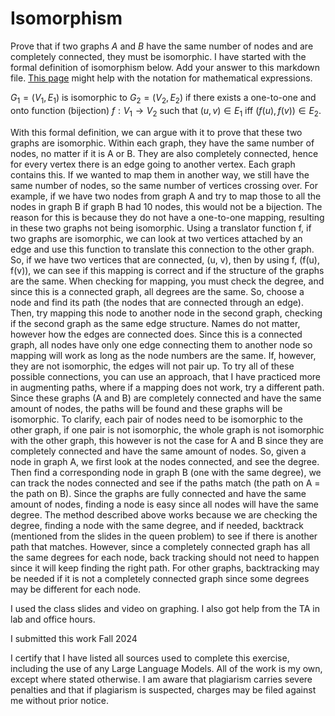 # Isomorphism

Prove that if two graphs $A$ and $B$ have the same number of nodes and are
completely connected, they must be isomorphic. I have started with the formal
definition of isomorphism below. Add your answer to this markdown file. [This
page](https://docs.github.com/en/get-started/writing-on-github/working-with-advanced-formatting/writing-mathematical-expressions)
might help with the notation for mathematical expressions.

$G_1=(V_1 , E_1)$ is isomorphic to $G_2 = (V_2, E_2)$ if there exists a
one-to-one and onto function (bijection) $f: V_1 \rightarrow V_2$ such that $(u,v)
\in E_1$ iff $(f(u),f(v)) \in E_2$.

With this formal definition, we can argue with it to prove that these two graphs are isomorphic. Within each graph, they have the same number of nodes, no matter if it is A or B. They are also completely connected, hence for every vertex there is an edge going to another vertex. Each graph contains this. If we wanted to map them in another way, we still have the same number of nodes, so the same number of vertices crossing over. For example, if we have two nodes from graph A and try to map those to all the nodes in graph B if graph B had 10 nodes, this would not be a bijection. The reason for this is because they do not have a one-to-one mapping, resulting in these two graphs not being isomorphic. Using a translator function f, if two graphs are isomorphic, we can look at two vertices attached by an edge and use this function to translate this connection to the other graph. So, if we have two vertices that are connected, (u, v), then by using f, (f(u), f(v)), we can see if this mapping is correct and if the structure of the graphs are the same. When checking for mapping, you must check the degree, and since this is a connected graph, all degrees are the same. So, choose a node and find its path (the nodes that are connected through an edge). Then, try mapping this node to another node in the second graph, checking if the second graph as the same edge structure. Names do not matter, however how the edges are connected does. Since this is a connected graph, all nodes have only one edge connecting them to another node so mapping will work as long as the node numbers are the same. If, however, they are not isomorphic, the edges will not pair up. To try all of these possible connections, you can use an approach, that I have practiced more in augmenting paths, where if a mapping does not work, try a different path. Since these graphs (A and B) are completely connected and have the same amount of nodes, the paths will be found and these graphs will be isomorphic. To clarify, each pair of nodes need to be isomorphic to the other graph, if one pair is not isomorphic, the whole graph is not isomorphic with the other graph, this however is not the case for A and B since they are completely connected and have the same amount of nodes. So, given a node in graph A, we first look at the nodes connected, and see the degree. Then find a corresponding node in graph B (one with the same degree), we can track the nodes  connected and see if the paths match (the path on A = the path on B). Since the graphs are fully connected and have the same amount of nodes, finding a node is easy since all nodes will have the same degree. The method described above works because we are checking the degree, finding a node with the same degree, and if needed, backtrack (mentioned from the slides in the queen problem) to see if there is another path that matches. However, since a completely connected graph has all the same degrees for each node, back tracking should not need to happen since it will keep finding the right path. For other graphs, backtracking may be needed if it is not a completely connected graph since some degrees may be different for each node.  

I used the class slides and video on graphing. I also got help from the TA in lab and office hours.

I submitted this work Fall 2024

I certify that I have listed all sources used to complete this exercise, including the use of any Large Language Models. All of the work is my own, except where stated otherwise. I am aware that plagiarism carries severe penalties and that if plagiarism is suspected, charges may be filed against me without prior notice.

